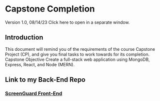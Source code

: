 # Capstone Completion
Version 1.0, 08/14/23
Click here to open in a separate window.

## Introduction
This document will remind you of the requirements of the course Capstone Project (CP), and give you final tasks to work towards for its completion.
Capstone Objective
Create a full-stack web application using MongoDB, Express, React, and Node (MERN).

## Link to my Back-End Repo
### [ScreenGuard Front-End](https://github.com/angelalita77/Capstone-ScreenGuard-BE)<br/><br/>
